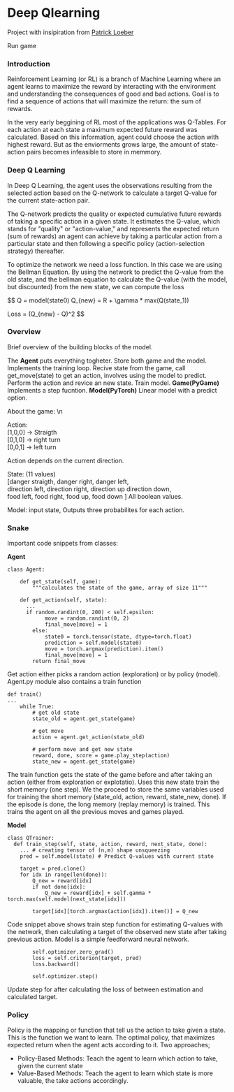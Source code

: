 # Deep Qlearning 

Project with insipiration from [Patrick Loeber](https://www.youtube.com/watch?v=L8ypSXwyBds&t=4261s&ab_channel=freeCodeCamp.org)

Run game 

### Introduction 

Reinforcement Learning (or RL) is a branch of Machine Learning where an agent learns to maximize the reward by interacting with the environment and understanding the consequences of good and bad actions. Goal is to find a sequence of actions that will maximize the return: the sum of rewards. 

In the very early beggining of RL most of the applications was Q-Tables. For each action at each state a maximum expected future reward was calculated. Based on this information, agent could choose the action with highest reward. But as the enviorments grows large, the amount of state-action pairs becomes infeasible to store in memmory. 

### Deep Q Learning

In Deep Q Learning, the agent uses the observations resulting from the selected action based on the Q-network to calculate a target Q-value for the current state-action pair. 

The Q-network predicts the quality or expected cumulative future rewards of taking a specific action in a given state. It estimates the Q-value, which stands for "quality" or "action-value," and represents the expected return (sum of rewards) an agent can achieve by taking a particular action from a particular state and then following a specific policy (action-selection strategy) thereafter.

To optimize the network we need a loss function. In this case we are using the Bellman Equation. By using the network to predict the Q-value from the old state, and the bellman equation to calculate the Q-value (with the model, but discounted) from the new state, we can compute the loss  

$$
Q = model(state0)
Q_{new} = R + \gamma * max(Q(state_1))

Loss = (Q_{new} - Q)^2 
$$

### Overview 

Brief overview of the building blocks of the model. 

The **Agent** puts everything togheter. Store both game and the model. Implements the training loop. Recive state from the game, call get_move(state) to get an action, involves using the model to predict. Perform the action and revice an new state. Train model. **Game(PyGame)** Implements a step fucntion. **Model(PyTorch)** Linear model with a predict option. 

About the game: \n

Action: <br>
[1,0,0] -> Straigth <br>
[0,1,0] -> right turn <br>
[0,0,1] -> left turn <br>

Action depends on the current direction. 

State: (11 values) <br>
[danger straigth, danger right, danger left,  <br>
direction left, direction right, direction up direction down, <br>
food left, food right, food up, food down ]
All boolean values. 

Model: input state, Outputs three probabilites for each action. 




### Snake 

Important code snippets from classes: 

**Agent**

```
class Agent:

    def get_state(self, game):
        """calculates the state of the game, array of size 11"""

    def get_action(self, state):
      ...
      if random.randint(0, 200) < self.epsilon:
            move = random.randint(0, 2)
            final_move[move] = 1
        else:
            state0 = torch.tensor(state, dtype=torch.float)
            prediction = self.model(state0)
            move = torch.argmax(prediction).item()
            final_move[move] = 1
        return final_move
```
Get action either picks a random action (exploration) or by policy (model). 
Agent.py module also contains a train function

```
def train()
...
    while True:
        # get old state
        state_old = agent.get_state(game)

        # get move
        action = agent.get_action(state_old)

        # perform move and get new state
        reward, done, score = game.play_step(action)
        state_new = agent.get_state(game)
```
The train function gets the state of the game before and after taking an action (either from exploration or explotatio). Uses this new state train the short memory (one step). We the proceed to store the same variables used for training the short memory (state_old, action, reward, state_new, done). If the episode is done, the long memory (replay memory) is trained. This trains the agent on all the previous moves and games played.  


**Model**
```
class QTrainer:
  def train_step(self, state, action, reward, next_state, done):
    ... # creating tensor of (n,m) shape unsqueezing
    pred = self.model(state) # Predict Q-values with current state
    
    target = pred.clone()
    for idx in range(len(done)): 
        Q_new = reward[idx]
        if not done[idx]:
            Q_new = reward[idx] + self.gamma * torch.max(self.model(next_state[idx]))

        target[idx][torch.argmax(action[idx]).item()] = Q_new
```
Code snippet above shows train step function for estimating Q-values with the network, then calculating a target of the observed new state after taking previous action. Model is a simple feedforward neural network. 

```
        self.optimizer.zero_grad()
        loss = self.criterion(target, pred)
        loss.backward()

        self.optimizer.step()
```
Update step for after calculating the loss of between estimation and calculated target. 


### Policy 
Policy is the mapping or function that tell us the action to take given a state. This is the function we want to learn. The optimal policy, that maximizes expected return when the agent acts according to it. Two approaches; 
- Policy-Based Methods: Teach the agent to learn which action to take, given the current state
- Value-Based Methods: Teach the agent to learn which state is more valuable, the take actions accordingly.






